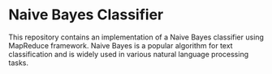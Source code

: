 # Naive Bayes Classifier
This repository contains an implementation of a Naive Bayes classifier using MapReduce framework. Naive Bayes is a popular algorithm for text classification and is widely used in various natural language processing tasks.
